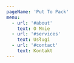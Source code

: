 ```yaml
---
pageName: 'Put To Pack'
menu:
  - url: '#about'
    text: O Mnie
  - url: '#services'
    text: Usługi
  - url: '#contact'
    text: Kontakt
---
```


